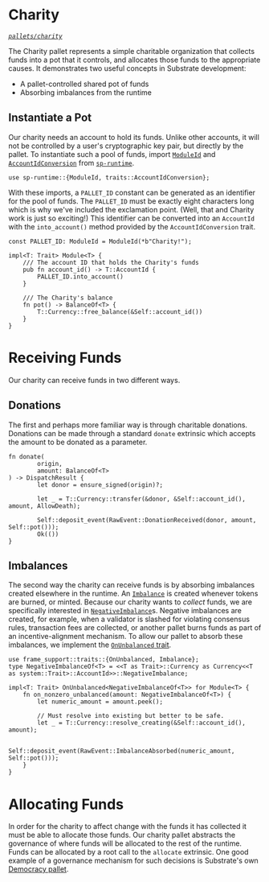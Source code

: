 # Charity
*[`pallets/charity`](https://github.com/substrate-developer-hub/recipes/tree/master/pallets/charity)*

The Charity pallet represents a simple charitable organization that collects funds into a pot that it controls, and allocates those funds to the appropriate causes. It demonstrates two useful concepts in Substrate development:
* A pallet-controlled shared pot of funds
* Absorbing imbalances from the runtime

## Instantiate a Pot

Our charity needs an account to hold its funds. Unlike other accounts, it will not be controlled by a user's cryptographic key pair, but directly by the pallet. To instantiate such a pool of funds, import [`ModuleId`](https://substrate.dev/rustdocs/master/sp_runtime/struct.ModuleId.html) and [`AccountIdConversion`](https://substrate.dev/rustdocs/master/sp_runtime/traits/trait.AccountIdConversion.html) from [`sp-runtime`](https://substrate.dev/rustdocs/master/sp_runtime/index.html).

```rust, ignore
use sp-runtime::{ModuleId, traits::AccountIdConversion};
```

With these imports, a `PALLET_ID` constant can be generated as an identifier for the pool of funds. The `PALLET_ID` must be exactly eight characters long which is why we've included the exclamation point. (Well, that and Charity work is just so exciting!) This identifier can be converted into an `AccountId` with the `into_account()` method provided by the `AccountIdConversion` trait.

```rust, ignore
const PALLET_ID: ModuleId = ModuleId(*b"Charity!");

impl<T: Trait> Module<T> {
    /// The account ID that holds the Charity's funds
    pub fn account_id() -> T::AccountId {
        PALLET_ID.into_account()
    }

    /// The Charity's balance
    fn pot() -> BalanceOf<T> {
        T::Currency::free_balance(&Self::account_id())
    }
}
```

# Receiving Funds
Our charity can receive funds in two different ways.

## Donations
The first and perhaps more familiar way is through charitable donations. Donations can be made through a standard `donate` extrinsic which accepts the amount to be donated as a parameter.

```rust,ignore
fn donate(
		origin,
		amount: BalanceOf<T>
) -> DispatchResult {
		let donor = ensure_signed(origin)?;

		let _ = T::Currency::transfer(&donor, &Self::account_id(), amount, AllowDeath);

		Self::deposit_event(RawEvent::DonationReceived(donor, amount, Self::pot()));
		Ok(())
}
```

## Imbalances
The second way the charity can receive funds is by absorbing imbalances created elsewhere in the runtime. An [`Imbalance`](https://substrate.dev/rustdocs/master/frame_support/traits/trait.Imbalance.html) is created whenever tokens are burned, or minted. Because our charity wants to _collect_ funds, we are specifically interested in [`NegativeImbalance`](https://substrate.dev/rustdocs/master/pallet_balances/struct.NegativeImbalance.html)s. Negative imbalances are created, for example, when a validator is slashed for violating consensus rules, transaction fees are collected, or another pallet burns funds as part of an incentive-alignment mechanism. To allow our pallet to absorb these imbalances, we implement the [`OnUnbalanced` trait](https://substrate.dev/rustdocs/master/frame_support/traits/trait.OnUnbalanced.html).

```rust,ignore
use frame_support::traits::{OnUnbalanced, Imbalance};
type NegativeImbalanceOf<T> = <<T as Trait>::Currency as Currency<<T as system::Trait>::AccountId>>::NegativeImbalance;

impl<T: Trait> OnUnbalanced<NegativeImbalanceOf<T>> for Module<T> {
	fn on_nonzero_unbalanced(amount: NegativeImbalanceOf<T>) {
		let numeric_amount = amount.peek();

		// Must resolve into existing but better to be safe.
		let _ = T::Currency::resolve_creating(&Self::account_id(), amount);

		Self::deposit_event(RawEvent::ImbalanceAbsorbed(numeric_amount, Self::pot()));
	}
}
```

# Allocating Funds
In order for the charity to affect change with the funds it has collected it must be able to allocate those funds. Our charity pallet abstracts the governance of where funds will be allocated to the rest of the runtime. Funds can be allocated by a root call to the `allocate` extrinsic. One good example of a governance mechanism for such decisions is Substrate's own [Democracy pallet](https://substrate.dev/rustdocs/master/pallet_democracy/index.html).
